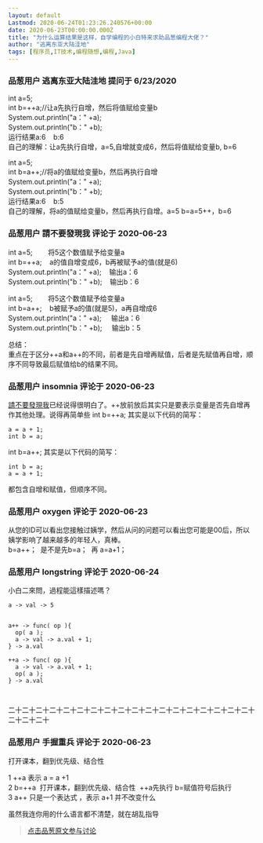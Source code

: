 ```yaml
---
layout: default
Lastmod: 2020-06-24T01:23:26.240576+00:00
date: 2020-06-23T00:00:00.000Z
title: "为什么运算结果是这样，自学编程的小白特来求助品葱编程大佬？"
author: "逃离东亚大陆洼地"
tags: [程序员,IT技术,编程随想,编程,Java]
---
```



### 品葱用户 **逃离东亚大陆洼地** 提问于 6/23/2020
    
int a=5;  
int b=++a;//让a先执行自增，然后将值赋给变量b  
System.out.println("a：" +a);  
System.out.println("b：" +b);  
运行结果a:6    b:6  
自己的理解：让a先执行自增，a=5,自增就变成6，然后将值赋给变量b, b=6  
  
int a=5;  
int b=a++;//将a的值赋给变量b，然后再执行自增  
System.out.println("a：" +a);  
System.out.println("b：" +b);  
运行结果a:6    b:5  
自己的理解，将a的值赋给变量b，然后再执行自增。a=5 b=a=5++，b=6
    
                

### 品葱用户 **請不要發現我** 评论于 2020-06-23
        
int a=5;        将5这个数值赋予给变量a  
int b=++a;    a的值自增变成6，b再被赋予a的值(就是6)  
System.out.println("a：" +a);    输出a：6  
System.out.println("b：" +b);    输出b：6  
  
int a=5;        将5这个数值赋予给变量a  
int b=a++;    b被赋予a的值(就是5)，a再自增成6  
System.out.println("a：" +a);     输出a：6  
System.out.println("b：" +b);     输出b：5  
  
总结：  
重点在于区分++a和a++的不同，前者是先自增再赋值，后者是先赋值再自增，顺序不同导致最后赋值给b的结果不同。
        
                

### 品葱用户 **insomnia** 评论于 2020-06-23
        
[請不要發現我](https://pincong.rocks/people/%E8%AB%8B%E4%B8%8D%E8%A6%81%E7%99%BC%E7%8F%BE%E6%88%91 "https://pincong.rocks/people/%E8%AB%8B%E4%B8%8D%E8%A6%81%E7%99%BC%E7%8F%BE%E6%88%91")已经说得很明白了。++放前放后其实只是要表示变量是否先自增再作其他处理。说得再简单些  
int b=++a; 其实是以下代码的简写：  

```
a = a + 1;  
int b = a;
```

  
int b=a++; 其实是以下代码的简写：  

```
int b = a;  
a = a + 1;
```

  
都包含自增和赋值，但顺序不同。
        
                

### 品葱用户 **oxygen** 评论于 2020-06-23
        
从您的ID可以看出您接触过姨学，然后从问的问题可以看出您可能是00后，所以姨学影响了越来越多的年轻人，真棒。  
b=a++；  是不是先b=a；  再 a=a+1；
        
                

### 品葱用户 **longstring** 评论于 2020-06-24
        
小白二來問，過程能這樣描述嗎？  
  
  

```
a -> val -> 5  
  
  
a++ -> func( op ){  
  op( a );  
  a -> val -> a.val + 1;  
} -> a.val  
  
++a -> func( op ){  
  a -> val -> a.val + 1;  
  op( a );  
} -> a.val  
  
  

```

  
  
  
二十二十二十二十二十二十二十二十二十二十二十二十二十二十二十二十二十二十二十二十二十
        
                

### 品葱用户 **手握重兵** 评论于 2020-06-23
        
打开课本，翻到优先级、结合性  
  
1 ++a 表示 a = a +1  
2 b=++a  打开课本，翻到优先级、结合性  ++a先执行 b=赋值符号后执行  
3 a++ 只是一个表达式 ，表示 a+1 并不改变什么  
  
虽然我连你用的什么语言都不清楚，就在胡乱指导
        
                





> [点击品葱原文参与讨论](https://pincong.rocks/question/27645)


